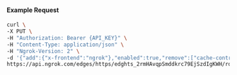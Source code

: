 <!-- Code generated for API Clients. DO NOT EDIT. -->
#### Example Request
```bash
curl \
-X PUT \
-H "Authorization: Bearer {API_KEY}" \
-H "Content-Type: application/json" \
-H "Ngrok-Version: 2" \
-d '{"add":{"x-frontend":"ngrok"},"enabled":true,"remove":["cache-control"]}' \
https://api.ngrok.com/edges/https/edghts_2rmHAvqpSmddkrc79EjSzdIgKWH/routes/edghtsrt_2rmHAqG20c9lXtZQsVShzQRgy38/request_headers
